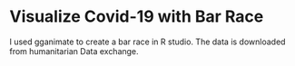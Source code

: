 # Visualize Covid-19 with Bar Race
I used gganimate to create a bar race in R studio. The data is downloaded from humanitarian Data exchange. 

